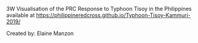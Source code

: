 3W Visualisation of the PRC Response to Typhoon Tisoy in the Philippines available at
https://philippineredcross.github.io/Typhoon-Tisoy-Kammuri-2019/


Created by: Elaine Manzon



